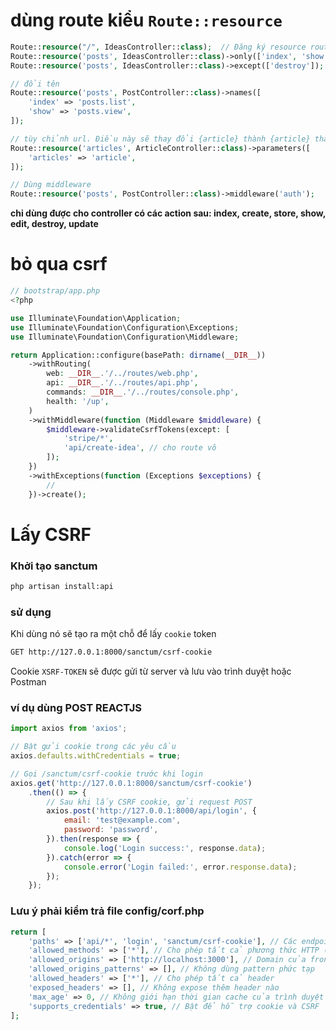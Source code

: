 # dùng route kiểu `Route::resource`

```php
Route::resource("/", IdeasController::class);  // Đăng ký resource route
Route::resource('posts', IdeasController::class)->only(['index', 'show']); // chỉ sử dụng
Route::resource('posts', IdeasController::class)->except(['destroy']); // trừ

// đổi tên
Route::resource('posts', PostController::class)->names([
    'index' => 'posts.list',
    'show' => 'posts.view',
]);

// tùy chỉnh url. Điều này sẽ thay đổi {article} thành {article} thay vì {articles} trong URI.
Route::resource('articles', ArticleController::class)->parameters([
    'articles' => 'article',
]);

// Dùng middleware
Route::resource('posts', PostController::class)->middleware('auth');
```

**chỉ dùng được cho controller có các action sau: index, create, store, show, edit, destroy, update** 


# bỏ qua csrf

```php
// bootstrap/app.php
<?php

use Illuminate\Foundation\Application;
use Illuminate\Foundation\Configuration\Exceptions;
use Illuminate\Foundation\Configuration\Middleware;

return Application::configure(basePath: dirname(__DIR__))
    ->withRouting(
        web: __DIR__.'/../routes/web.php',
        api: __DIR__.'/../routes/api.php',
        commands: __DIR__.'/../routes/console.php',
        health: '/up',
    )
    ->withMiddleware(function (Middleware $middleware) {
        $middleware->validateCsrfTokens(except: [
            'stripe/*',
            'api/create-idea', // cho route vô
        ]);
    })
    ->withExceptions(function (Exceptions $exceptions) {
        //
    })->create();

```

# Lấy CSRF 

### Khởi tạo sanctum


```sh
php artisan install:api
```

### sử dụng

Khi dùng nó sẽ tạo ra một chỗ để lấy `cookie` token

```txt
GET http://127.0.0.1:8000/sanctum/csrf-cookie
```

Cookie `XSRF-TOKEN` sẽ được gửi từ server và lưu vào trình duyệt hoặc Postman

### ví dụ dùng POST REACTJS

```js
import axios from 'axios';

// Bật gửi cookie trong các yêu cầu
axios.defaults.withCredentials = true;

// Gọi /sanctum/csrf-cookie trước khi login
axios.get('http://127.0.0.1:8000/sanctum/csrf-cookie')
    .then(() => {
        // Sau khi lấy CSRF cookie, gửi request POST
        axios.post('http://127.0.0.1:8000/api/login', {
            email: 'test@example.com',
            password: 'password',
        }).then(response => {
            console.log('Login success:', response.data);
        }).catch(error => {
            console.error('Login failed:', error.response.data);
        });
    });
```
### Lưu ý phải kiểm trả file config/corf.php

```php
return [
    'paths' => ['api/*', 'login', 'sanctum/csrf-cookie'], // Các endpoint áp dụng CORS
    'allowed_methods' => ['*'], // Cho phép tất cả phương thức HTTP (GET, POST, PUT, DELETE, ...)
    'allowed_origins' => ['http://localhost:3000'], // Domain của frontend (React/Vue)
    'allowed_origins_patterns' => [], // Không dùng pattern phức tạp
    'allowed_headers' => ['*'], // Cho phép tất cả header
    'exposed_headers' => [], // Không expose thêm header nào
    'max_age' => 0, // Không giới hạn thời gian cache của trình duyệt
    'supports_credentials' => true, // Bật để hỗ trợ cookie và CSRF
];
```